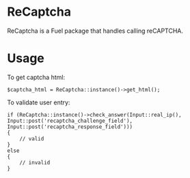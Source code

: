 # ReCaptcha

ReCaptcha is a Fuel package that handles calling reCAPTCHA.

# Usage

To get captcha html:

	$captcha_html = ReCaptcha::instance()->get_html();

To validate user entry:

	if (ReCaptcha::instance()->check_answer(Input::real_ip(), Input::post('recaptcha_challenge_field'), Input::post('recaptcha_response_field')))
	{
		// valid
	}
	else
	{
		// invalid
	}